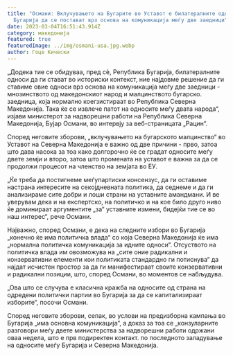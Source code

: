```yaml
---
title: "Османи: Вклучувањето на Бугарите во Уставот е билатералните односи со
  Бугарија да се постават врз основа на комуникација меѓу две заедници"
date: 2023-03-04T16:51:43.914Z
category: македонија
featured: true
featuredImage: ../img/osmani-usa.jpg.webp
author: Гоце Кически
---
```


„Додека тие се обидуваа, пред сè, Република Бугарија, билатералните односи да ги стават во историски контекст, ние најдовме решение да ги ставиме овие односи врз основа на комуникација меѓу две заедници - мнозинството од македонскиот народ и малцинството бугарско. заедница, која нормално коегзистираат во Република Северна Македонија. Така ќе се извлече патот на односите меѓу двата народа“, изјави министерот за надворешни работи на Република Северна Македонија, Бујар Османи, во интервју за веб-страницата „Рацин“.

Според неговите зборови, „вклучувањето на бугарското малцинство“ во Уставот на Северна Македонија е важно од две причини - прво, затоа што дава насока за тоа како долгорочно ќе се градат односите меѓу двете земји и второ, затоа што промената на уставот е важна за да се продолжи процесот на членство на земјата во ЕУ.

„Ќе треба да постигнеме меѓупартиски консензус, да ги оставиме настрана интересите на секојдневната политика, да седнеме и да ги анализираме сите добри и лоши страни на уставните амандмани. И ве уверувам дека и на експертско, на политичко и на кое било друго ниво ќе доминираат аргументите „за“ уставните измени, бидејќи тие се во наш интерес“, рече Османи.

Најважно, според Османи, е дека на следните избори во Бугарија „конечно ќе има политичка влада“ со која Северна Македонија ќе има „нормална политичка комуникација за идните односи“. Отсуството на политичка влада им овозможува на „сите оние радикални и конзервативни елементи кои политиката стандардно ги потиснува“ да најдат исчистен простор за да ги манифестираат своите конзервативни и радикални позиции, што, според Османи, во моментов се набљудува.

„Ова што се случува е класична кражба на односите од страна на одредени политички партии во Бугарија за да се капитализираат изборите“, посочи Османи.

Според неговите зборови, сепак, во услови на предизборна кампања во Бугарија „има основна комуникација“, а доказ за тоа се „конзуларните разговори меѓу двете министерства за надворешни работи одржани оваа недела, што е прв подиректен контакт. по последното заладување на односите меѓу Бугарија и Северна Македонија.
